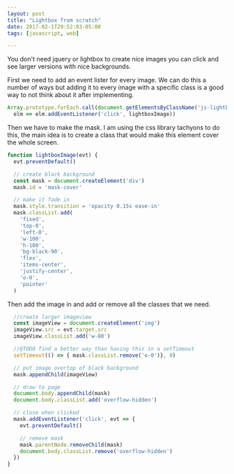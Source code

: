 ```yaml
---
layout: post
title: "Lightbox from scratch"
date: 2017-02-1T20:52:03-05:00
tags: [javascript, web]

---
```



You don't need jquery or lightbox to create nice images you can click and see larger versions with nice backgrounds.


First we need to add an event lister for every image. We can do this a number of ways but adding it to every image with a specific class is a good way to not think about it after implementing.
```js
Array.prototype.forEach.call(document.getElementsByClassName('js-lightbox'),
  elm => elm.addEventListener('click', lightboxImage))
```
Then we have to make the mask. I am using the css library tachyons to do this, the main idea is to create a class that would make this element cover the whole screen.
``` js
function lightboxImage(evt) {
  evt.preventDefault()

  // create black background
  const mask = document.createElement('div')
  mask.id = 'mask-cover'

  // make it fade in
  mask.style.transition = 'opacity 0.15s ease-in'
  mask.classList.add(
    'fixed',
    'top-0',
    'left-0',
    'w-100',
    'h-100',
    'bg-black-90',
    'flex',
    'items-center',
    'justify-center',
    'o-0',
    'pointer'
  )
```

Then add the image in and add or remove all the classes that we need.

``` js  
  //create larger imageview
  const imageView = document.createElement('img')
  imageView.src = evt.target.src
  imageView.classList.add('w-80')

  //@TODO find a better way than having this in a setTimeout
  setTimeout(() => { mask.classList.remove('o-0')}, 0)

  // put image overtop of black background
  mask.appendChild(imageView)

  // draw to page
  document.body.appendChild(mask)
  document.body.classList.add('overflow-hidden')

  // close when clicked
  mask.addEventListener('click', evt => {
    evt.preventDefault()

    // remove mask
    mask.parentNode.removeChild(mask)
    document.body.classList.remove('overflow-hidden')
  })
}
```
